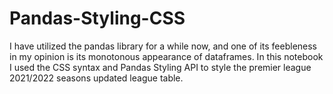 # Pandas-Styling-CSS
I have utilized the pandas library for a while now, and  one of its feebleness in my opinion is its monotonous appearance of dataframes. In this notebook I used the CSS syntax and Pandas Styling API to style the premier league 2021/2022 seasons updated league table.
